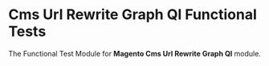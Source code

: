 # Cms Url Rewrite Graph Ql Functional Tests

The Functional Test Module for **Magento Cms Url Rewrite Graph Ql** module.
